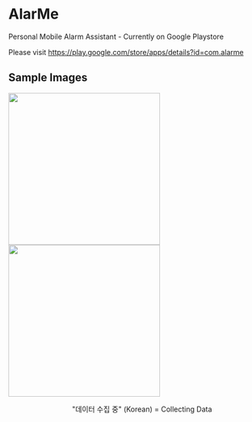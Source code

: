 # AlarMe
Personal Mobile Alarm Assistant - Currently on Google Playstore

Please visit https://play.google.com/store/apps/details?id=com.alarme

## Sample Images 

<img src="https://lh3.googleusercontent.com/J7ZdoGhtw95BBiDV4o9f6gqyU78ePiyNvNTntijrdDHc2PVMfwQ_CRwf07YJNsFvnTVB=h900-rw" width="300"> <img src="https://lh3.googleusercontent.com/ir_XJh_HEnEb0n3iK8jasHdi88Nieq4mphGIhIS5H5FEfeA59eXrR2hlo3u8ubbeeQ=h900-rw" width="300">
                                
                                                                          "데이터 수집 중" (Korean) = Collecting Data
